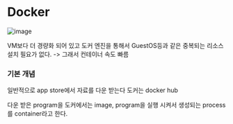 # Docker

![image](https://user-images.githubusercontent.com/38831314/146788634-d0123fc4-9766-4f68-a6a9-dcbc749c029a.png)

VM보다 더 경량화 되어 있고 도커 엔진을 통해서 GuestOS등과 같은 중복되는 리소스 설치 필요가 없다. -> 그래서 컨테이너 속도 빠름

### 기본 개념

일반적으로 app store에서 자료를 다운 받는다 도커는 docker hub

다운 받은 program을 도커에서는 image, program을 실행 시켜서 생성되는 process를 container라고 한다.
